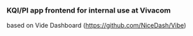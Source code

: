 
### KQI/PI app frontend for internal use at Vivacom
based on Vide Dashboard (https://github.com/NiceDash/Vibe)
